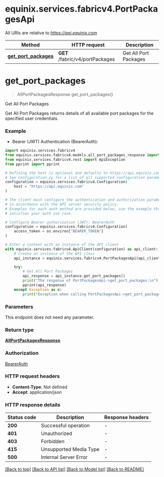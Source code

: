 # equinix.services.fabricv4.PortPackagesApi

All URIs are relative to *https://api.equinix.com*

Method | HTTP request | Description
------------- | ------------- | -------------
[**get_port_packages**](PortPackagesApi.md#get_port_packages) | **GET** /fabric/v4/portPackages | Get All Port Packages


# **get_port_packages**
> AllPortPackagesResponse get_port_packages()

Get All Port Packages

Get All Port Packages returns details of all available port packages for the specified user credentials.

### Example

* Bearer (JWT) Authentication (BearerAuth):

```python
import equinix.services.fabricv4
from equinix.services.fabricv4.models.all_port_packages_response import AllPortPackagesResponse
from equinix.services.fabricv4.rest import ApiException
from pprint import pprint

# Defining the host is optional and defaults to https://api.equinix.com
# See configuration.py for a list of all supported configuration parameters.
configuration = equinix.services.fabricv4.Configuration(
    host = "https://api.equinix.com"
)

# The client must configure the authentication and authorization parameters
# in accordance with the API server security policy.
# Examples for each auth method are provided below, use the example that
# satisfies your auth use case.

# Configure Bearer authorization (JWT): BearerAuth
configuration = equinix.services.fabricv4.Configuration(
    access_token = os.environ["BEARER_TOKEN"]
)

# Enter a context with an instance of the API client
with equinix.services.fabricv4.ApiClient(configuration) as api_client:
    # Create an instance of the API class
    api_instance = equinix.services.fabricv4.PortPackagesApi(api_client)

    try:
        # Get All Port Packages
        api_response = api_instance.get_port_packages()
        print("The response of PortPackagesApi->get_port_packages:\n")
        pprint(api_response)
    except Exception as e:
        print("Exception when calling PortPackagesApi->get_port_packages: %s\n" % e)
```



### Parameters

This endpoint does not need any parameter.

### Return type

[**AllPortPackagesResponse**](AllPortPackagesResponse.md)

### Authorization

[BearerAuth](../README.md#BearerAuth)

### HTTP request headers

 - **Content-Type**: Not defined
 - **Accept**: application/json

### HTTP response details

| Status code | Description | Response headers |
|-------------|-------------|------------------|
**200** | Successful operation |  -  |
**401** | Unauthorized |  -  |
**403** | Forbidden |  -  |
**415** | Unsupported Media Type |  -  |
**500** | Internal Server Error |  -  |

[[Back to top]](#) [[Back to API list]](../README.md#documentation-for-api-endpoints) [[Back to Model list]](../README.md#documentation-for-models) [[Back to README]](../README.md)


